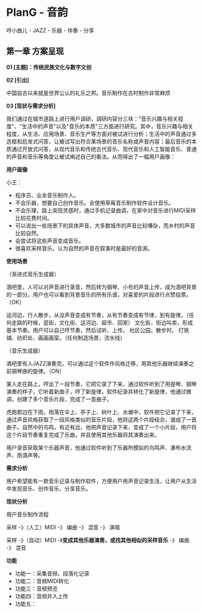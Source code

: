 # PlanG - 音韵

哼小曲儿 - JAZZ - 乐器 - 伴奏 - 分享

## 第一章 方案呈现

**01 [主题]：传统民族文化与数字文创**

**02 [引出]**

中国自古以来就是世界公认的礼乐之邦。音乐制作在古时制作非常麻烦


**03 [现状与需求分析]**

我们通过在城市道路上进行用户调研，调研内容分三块："音乐兴趣与相关程度"、"生活中的声音"以及"音乐的本质"三方面进行研究。其中，音乐兴趣与相关程度，从生活、应用场景、音乐生产等方面对被试进行分析；生活中的声音通过多选框和启发式问答，让被试写出符合某场景的音乐名称或声音内容；最后音乐的本质通过开放式问答，从现代音乐和传统古代音乐、现代音乐和人工智能音乐、普通的声音和音乐等角度让被试阐述自己的看法。从而得出了一幅用户画像：

**用户画像**

小王：

- 程序员、业余音乐制作人。
- 不会乐器，想要自己创作音乐。会使用草莓音乐制作软件设计音乐。
- 不会乐理，路上突现灵感时，通过手机记录曲调，在家中对音乐进行MIDI采样比较花费时间。
- 可以说出一些场景下的具体声音，大多数城市的声音比较嘈杂，而乡村的声音比较自然。
- 会尝试将这些声音变成音乐。
- 很喜欢采样音乐。认为自然的声音在叙事时是最好的音源。

**使用场景** 

（渐进式音乐生成器）

酒吧里，人可以对声音进行录音，然后转为钢琴、小号的声音上传，成为酒吧背景的一部分。用户也可以看到背景音乐的所有乐谱，对喜爱的片段进行点赞投票。（OK）

运河边，行人散步，从没声音变成有节奏，从有节奏变成有节律，到有旋律。（任何走路的时候，逛街，文化街、运河边、超市、回家）
文化街，街边叫卖，形成基本节奏。用户可以自己哼节奏，然后试听、上传。
社区公园，散步时。
打铁铺、纺织处、画画画室。（任何制造场景，流水线）

（音乐生成器）

酒吧里有人JAZZ演奏完，可以通过这个软件作风格迁移，用其他乐器继续演奏之前钢琴曲的旋律。（ON）

某人走在路上，哼出了一段节奏，它把它录了下来，通过软件听到了用提琴、钢琴演奏的样子，它听着新曲子，哼了新旋律，软件纪录并转化了新旋律，他通过微调，创建了多个音乐片段，完成了一首曲子。

虎跑那边在下雨，雨落在伞上、亭子上、树叶上、水塘中，软件把它记录了下来，通过声音风格获取了一段风格类似的音乐片段，他将这两个片段结合，谱成了一首曲子。自然中的鸟鸣，有近有远，他把声音记录下来，变成了一个小片段，用户将这个片段节奏重复完成了乐曲，并且使用其他乐器将其演奏出来。

用户录音获取某个乐器声音，他通过软件听到了乐器所模拟的鸟鸣声、瀑布水流声、雨滴声等。

**需求分析**

用户希望能有一款音乐记录与制作软件，方便用户用声音记录生活，让用户从生活中发现音乐、创作音乐、分享音乐。

**现状分析**

用户音乐制作流程

采样 -》（人工）MIDI -》 编曲 -》 混音 -》 演唱

采样 -》（自动）MIDI -》**变成其他乐器演奏，或找其他相似的采样音乐** -》 编曲 -》 混音 

**功能**

- 功能一：采集音频、段落化记录
- 功能二：音频MIDI转化
- 功能三：音频预览
- 功能四：音频并入上传
- 功能五：